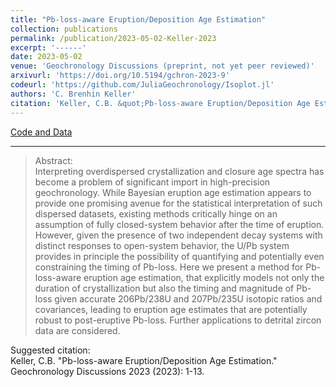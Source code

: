 ```yaml
---
title: "Pb-loss-aware Eruption/Deposition Age Estimation"
collection: publications
permalink: /publication/2023-05-02-Keller-2023
excerpt: '------'
date: 2023-05-02
venue: 'Geochronology Discussions (preprint, not yet peer reviewed)'
arxivurl: 'https://doi.org/10.5194/gchron-2023-9'
codeurl: 'https://github.com/JuliaGeochronology/Isoplot.jl'
authors: 'C. Brenhin Keller'
citation: 'Keller, C.B. &quot;Pb-loss-aware Eruption/Deposition Age Estimation.&quot; Geochronology Discussions 2023 (2023): 1-13.'
---
```

<a href='https://github.com/JuliaGeochronology/Isoplot.jl'>Code and Data</a>&nbsp;&nbsp;&nbsp;&nbsp;

------

>Abstract: <br/>Interpreting overdispersed crystallization and closure age spectra has become a problem of significant import in high-precision geochronology. While Bayesian eruption age estimation appears to provide one promising avenue for the statistical interpretation of such dispersed datasets, existing methods critically hinge on an assumption of fully closed-system behavior after the time of eruption. However, given the presence of two independent decay systems with distinct responses to open-system behavior, the U/Pb system provides in principle the possibility of quantifying and potentially even constraining the timing of Pb-loss. Here we present a method for Pb-loss-aware eruption age estimation, that explicitly models not only the duration of crystallization but also the timing and magnitude of Pb-loss given accurate 206Pb/238U and 207Pb/235U isotopic ratios and covariances, leading to eruption age estimates that are potentially robust to post-eruptive Pb-loss. Further applications to detrital zircon data are considered.

Suggested citation: <br/>Keller, C.B. "Pb-loss-aware Eruption/Deposition Age Estimation." Geochronology Discussions 2023 (2023): 1-13.